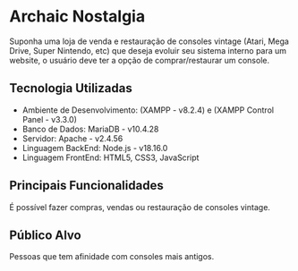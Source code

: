 # Archaic Nostalgia

Suponha uma loja de venda e restauração de consoles vintage (Atari, Mega Drive, Super Nintendo, etc) que deseja evoluir seu sistema interno para um website, o usuário deve ter a opção de comprar/restaurar um console.

## Tecnologia Utilizadas

* Ambiente de Desenvolvimento: (XAMPP - v8.2.4) e (XAMPP Control Panel - v3.3.0)
* Banco de Dados: MariaDB - v10.4.28
* Servidor: Apache - v2.4.56
* Linguagem BackEnd: Node.js - v18.16.0
* Linguagem FrontEnd: HTML5, CSS3, JavaScript

## Principais Funcionalidades

É possível fazer compras, vendas ou restauração de consoles vintage.

## Público Alvo

Pessoas que tem afinidade com consoles mais antigos.


